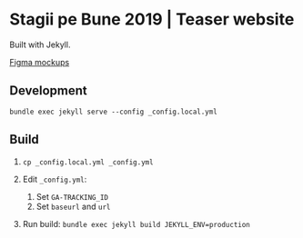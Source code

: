 # Stagii pe Bune 2019 | Teaser website

Built with Jekyll.

[Figma mockups](https://www.figma.com/proto/HH3K2yFApsmuuKpNCFJdb3VP/Stagii-pe-Bune-Teaser?node-id=16%3A2429&viewport=667%2C360%2C0.181442&scaling=min-zoom)

## Development

```
bundle exec jekyll serve --config _config.local.yml
```


## Build

1. `cp _config.local.yml _config.yml`
 
2. Edit `_config.yml`:
    1. Set `GA-TRACKING_ID`
    2. Set `baseurl` and `url`

3. Run build: `bundle exec jekyll build JEKYLL_ENV=production`
